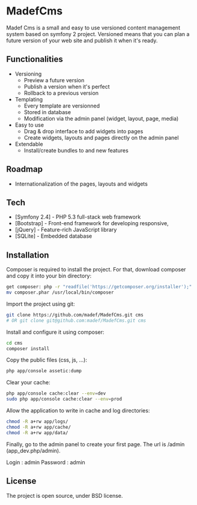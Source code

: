 MadefCms
=========

Madef Cms is a small and easy to use versioned content management system based on symfony 2 project.
Versioned means that you can plan a future version of your web site and publish it when it's ready.

Functionalities
-----------

  - Versioning
    - Preview a future version
    - Publish a version when it's perfect
    - Rollback to a previous version
  - Templating
    - Every template are versionned
    - Stored in database
    - Modification via the admin panel (widget, layout, page, media)
  - Easy to use
    - Drag & drop interface to add widgets into pages
    - Create widgets, layouts and pages directly on the admin panel
  - Extendable
    - Install/create bundles to and new features

Roadmap
-----------
  - Internationalization of the pages, layouts and widgets

Tech
-----------

* [Symfony 2.4] - PHP 5.3 full-stack web framework
* [Bootstrap] - Front-end framework for developing responsive,
* [jQuery] - Feature-rich JavaScript library
* [SQLite] - Embedded database

Installation
--------------

Composer is required to install the project. For that, download composer and copy it into your bin directory:
```sh
get composer: php -r "readfile('https://getcomposer.org/installer');" | php
mv composer.phar /usr/local/bin/composer
```

Import the project using git:
```sh
git clone https://github.com/madef/MadefCms.git cms
# OR git clone git@github.com:madef/MadefCms.git cms
```

Install and configure it using composer:
```sh
cd cms
composer install
```

Copy the public files (css, js, ...):
```sh
php app/console assetic:dump
```

Clear your cache:
```sh
php app/console cache:clear --env=dev
sudo php app/console cache:clear --env=prod
```

Allow the application to write in cache and log directories:
```sh
chmod -R a+rw app/logs/
chmod -R a+rw app/cache/
chmod -R a+rw app/data/
```

Finally, go to the admin panel to create your first page. The url is /admin (app_dev.php/admin).

Login : admin
Password : admin


License
----

The project is open source, under BSD license.

